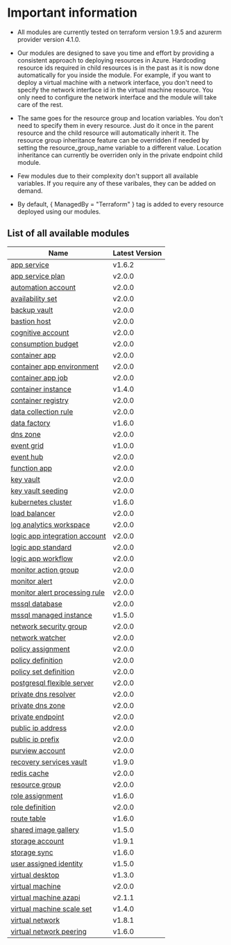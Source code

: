# Important information
* All modules are currently tested on terraform version 1.9.5 and azurerm provider version 4.1.0.

* Our modules are designed to save you time and effort by providing a consistent approach to deploying resources in Azure. Hardcoding resource ids required in child resources is in the past as it is now done automatically for you inside the module. For example, if you want to deploy a virtual machine with a network interface, you don't need to specify the network interface id in the virtual machine resource. You only need to configure the network interface and the module will take care of the rest.

* The same goes for the resource group and location variables. You don't need to specify them in every resource. Just do it once in the parent resource and the child resource will automatically inherit it. The resource group inheritance feature can be overridden if needed by setting the resource_group_name variable to a different value. Location inheritance can currently be overriden only in the private endpoint child module.

* Few modules due to their complexity don't support all available variables. If you require any of these varibales, they can be added on demand.

* By default, { ManagedBy = "Terraform" } tag is added to every resource deployed using our modules.

## List of all available modules


| Name | Latest Version |
| ---- | -------------- |
| [app service](./app-service/README.md) | v1.6.2 |
| [app service plan](./app-service-plan/README.md) | v2.0.0 |
| [automation account](./automation-account/README.md) | v2.0.0 |
| [availability set](./availability-set/README.md) | v2.0.0 |
| [backup vault](./backup-vault/README.md) | v2.0.0 |
| [bastion host](./bastion-host/README.md) | v2.0.0 |
| [cognitive account](./cognitive-account/README.md) | v2.0.0 |
| [consumption budget](./consumption-budget/README.md) | v2.0.0 |
| [container app](./container-app/README.md) | v2.0.0 |
| [container app environment](./container-app-environment/README.md) | v2.0.0 |
| [container app job](./container-app-job/README.md) | v2.0.0 |
| [container instance](./container-instance/README.md) | v1.4.0 |
| [container registry](./container-registry/README.md) | v2.0.0 |
| [data collection rule](./data-collection-rule/README.md) | v2.0.0 |
| [data factory](./data-factory/README.md) | v1.6.0 |
| [dns zone](./dns-zone/README.md) | v2.0.0 |
| [event grid](./event-grid/README.md) | v1.0.0 |
| [event hub](./event-hub/README.md) | v2.0.0 |
| [function app](./function-app/README.md) | v2.0.0 |
| [key vault](./key-vault/README.md) | v2.0.0 |
| [key vault seeding](./key-vault-seeding/README.md) | v2.0.0 |
| [kubernetes cluster](./kubernetes-cluster/README.md) | v1.6.0 |
| [load balancer](./load-balancer/README.md) | v2.0.0 |
| [log analytics workspace](./log-analytics-workspace/README.md) | v2.0.0 |
| [logic app integration account](./logic-app-integration-account/README.md) | v2.0.0 |
| [logic app standard](./logic-app-standard/README.md) | v2.0.0 |
| [logic app workflow](./logic-app-workflow/README.md) | v2.0.0 |
| [monitor action group](./monitor-action-group/README.md) | v2.0.0 |
| [monitor alert](./monitor-alert/README.md) | v2.0.0 |
| [monitor alert processing rule](./monitor-alert-processing-rule/README.md) | v2.0.0 |
| [mssql database](./mssql-database/README.md) | v2.0.0 |
| [mssql managed instance](./mssql-managed-instance/README.md) | v1.5.0 |
| [network security group](./network-security-group/README.md) | v2.0.0 |
| [network watcher](./network-watcher/README.md) | v2.0.0 |
| [policy assignment](./policy-assignment/README.md) | v2.0.0 |
| [policy definition](./policy-definition/README.md) | v2.0.0 |
| [policy set definition](./policy-set-definition/README.md) | v2.0.0 |
| [postgresql flexible server](./postgresql-flexible-server/README.md) | v2.0.0 |
| [private dns resolver](./private-dns-resolver/README.md) | v2.0.0 |
| [private dns zone](./private-dns-zone/README.md) | v2.0.0 |
| [private endpoint](./private-endpoint/README.md) | v2.0.0 |
| [public ip address](./public-ip-address/README.md) | v2.0.0 |
| [public ip prefix](./public-ip-prefix/README.md) | v2.0.0 |
| [purview account](./purview-account/README.md) | v2.0.0 |
| [recovery services vault](./recovery-services-vault/README.md) | v1.9.0 |
| [redis cache](./redis-cache/README.md) | v2.0.0 |
| [resource group](./resource-group/README.md) | v2.0.0 |
| [role assignment](./role-assignment/README.md) | v1.6.0 |
| [role definition](./role-definition/README.md) | v2.0.0 |
| [route table](./route-table/README.md) | v1.6.0 |
| [shared image gallery](./shared-image-gallery/README.md) | v1.5.0 |
| [storage account](./storage-account/README.md) | v1.9.1 |
| [storage sync](./storage-sync/README.md) | v1.6.0 |
| [user assigned identity](./user-assigned-identity/README.md) | v1.5.0 |
| [virtual desktop](./virtual-desktop/README.md) | v1.3.0 |
| [virtual machine](./virtual-machine/README.md) | v2.0.0 |
| [virtual machine azapi](./virtual-machine-azapi/README.md) | v2.1.1 |
| [virtual machine scale set](./virtual-machine-scale-set/README.md) | v1.4.0 |
| [virtual network](./virtual-network/README.md) | v1.8.1 |
| [virtual network peering](./virtual-network-peering/README.md) | v1.6.0 |
